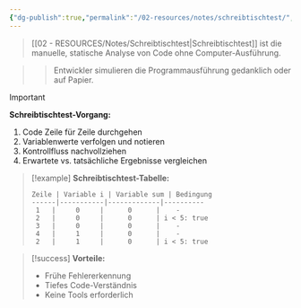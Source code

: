 ```yaml
---
{"dg-publish":true,"permalink":"/02-resources/notes/schreibtischtest/","tags":["testing/statisch","qualitaetssicherung/manual"],"noteIcon":"","updated":"2025-09-16T23:41:26.000+02:00"}
---
```



>[[02 - RESOURCES/Notes/Schreibtischtest\|Schreibtischtest]] ist die manuelle, statische Analyse von Code ohne Computer-Ausführung.

>>Entwickler simulieren die Programmausführung gedanklich oder auf Papier.

>[!important] 
>**Schreibtischtest-Vorgang:**
>1. Code Zeile für Zeile durchgehen
>2. Variablenwerte verfolgen und notieren
>3. Kontrollfluss nachvollziehen
>4. Erwartete vs. tatsächliche Ergebnisse vergleichen

>[!example] 
>**Schreibtischtest-Tabelle:**
>```
>Zeile | Variable i | Variable sum | Bedingung
>------|-----------|-------------|----------
>  1   |     0     |      0      |    -
>  2   |     0     |      0      | i < 5: true
>  3   |     0     |      0      |    -
>  4   |     1     |      0      |    -
>  2   |     1     |      0      | i < 5: true
>```

>[!success] 
>**Vorteile:**
>- Frühe Fehlererkennung
>- Tiefes Code-Verständnis
>- Keine Tools erforderlich